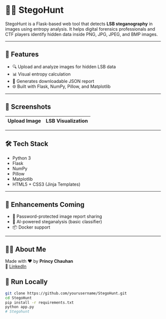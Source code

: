 # 🕵️‍♀️ StegoHunt

StegoHunt is a Flask-based web tool that detects **LSB steganography** in images using entropy analysis. It helps digital forensics professionals and CTF players identify hidden data inside PNG, JPG, JPEG, and BMP images.



---

## 🚀 Features

- 🔍 Upload and analyze images for hidden LSB data
- 📊 Visual entropy calculation
- 📁 Generates downloadable JSON report
- 🌐 Built with Flask, NumPy, Pillow, and Matplotlib

---

## 📸 Screenshots

| Upload Image | LSB Visualization |
|--------------|-------------------|


---

## 🛠 Tech Stack

- Python 3
- Flask
- NumPy
- Pillow
- Matplotlib
- HTML5 + CSS3 (Jinja Templates)

---
## 🤩 Enhancements Coming

- 🔐 Password-protected image report sharing
- 🧠 AI-powered steganalysis (basic classifier)
- 📦 Docker support

---

## 🙋‍♀️ About Me

Made with ❤️ by **Princy Chauhan**    
🔗 [LinkedIn](https://linkedin.com/in/princy-chauhan)  



## 🧪 Run Locally

```bash
git clone https://github.com/yourusername/StegoHunt.git
cd StegoHunt
pip install -r requirements.txt
python app.py
# Stegohunt

